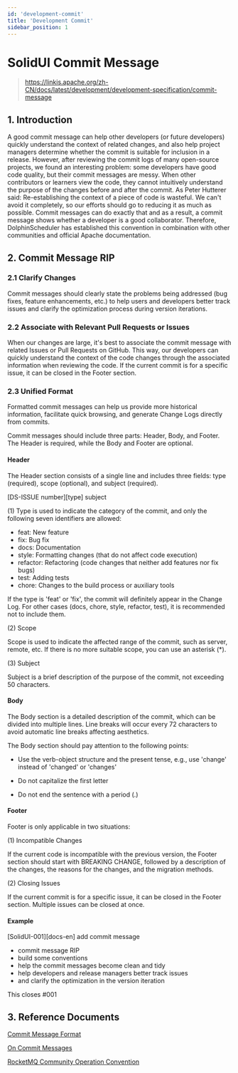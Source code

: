 ```yaml
---
id: 'development-commit'
title: 'Development Commit'
sidebar_position: 1
---
```


# SolidUI Commit Message

> https://linkis.apache.org/zh-CN/docs/latest/development/development-specification/commit-message

## 1. Introduction
   A good commit message can help other developers (or future developers) quickly understand the context of related changes, and also help project managers determine whether the commit is suitable for inclusion in a release. However, after reviewing the commit logs of many open-source projects, we found an interesting problem: some developers have good code quality, but their commit messages are messy. When other contributors or learners view the code, they cannot intuitively understand the purpose of the changes before and after the commit. As Peter Hutterer said: Re-establishing the context of a piece of code is wasteful. We can't avoid it completely, so our efforts should go to reducing it as much as possible. Commit messages can do exactly that and as a result, a commit message shows whether a developer is a good collaborator. Therefore, DolphinScheduler has established this convention in combination with other communities and official Apache documentation.

## 2. Commit Message RIP
### 2.1 Clarify Changes
Commit messages should clearly state the problems being addressed (bug fixes, feature enhancements, etc.) to help users and developers better track issues and clarify the optimization process during version iterations.

### 2.2 Associate with Relevant Pull Requests or Issues
When our changes are large, it's best to associate the commit message with related Issues or Pull Requests on GitHub. This way, our developers can quickly understand the context of the code changes through the associated information when reviewing the code. If the current commit is for a specific issue, it can be closed in the Footer section.

### 2.3 Unified Format
Formatted commit messages can help us provide more historical information, facilitate quick browsing, and generate Change Logs directly from commits.

Commit messages should include three parts: Header, Body, and Footer. The Header is required, while the Body and Footer are optional.

#### Header
The Header section consists of a single line and includes three fields: type (required), scope (optional), and subject (required).

[DS-ISSUE number][type] subject

(1) Type is used to indicate the category of the commit, and only the following seven identifiers are allowed:

* feat: New feature
* fix: Bug fix
* docs: Documentation
* style: Formatting changes (that do not affect code execution)
* refactor: Refactoring (code changes that neither add features nor fix bugs)
* test: Adding tests
* chore: Changes to the build process or auxiliary tools

If the type is 'feat' or 'fix', the commit will definitely appear in the Change Log. For other cases (docs, chore, style, refactor, test), it is recommended not to include them.

(2) Scope

Scope is used to indicate the affected range of the commit, such as server, remote, etc. If there is no more suitable scope, you can use an asterisk (*).

(3) Subject

Subject is a brief description of the purpose of the commit, not exceeding 50 characters.

#### Body
The Body section is a detailed description of the commit, which can be divided into multiple lines. Line breaks will occur every 72 characters to avoid automatic line breaks affecting aesthetics.

The Body section should pay attention to the following points:

* Use the verb-object structure and the present tense, e.g., use 'change' instead of 'changed' or 'changes'

* Do not capitalize the first letter

* Do not end the sentence with a period (.)

#### Footer
Footer is only applicable in two situations:

(1) Incompatible Changes

If the current code is incompatible with the previous version, the Footer section should start with BREAKING CHANGE, followed by a description of the changes, the reasons for the changes, and the migration methods.

(2) Closing Issues

If the current commit is for a specific issue, it can be closed in the Footer section. Multiple issues can be closed at once.

#### Example
[SolidUI-001][docs-en] add commit message

* commit message RIP
* build some conventions
* help the commit messages become clean and tidy
* help developers and release managers better track issues
* and clarify the optimization in the version iteration

This closes #001

## 3. Reference Documents

[Commit Message Format](https://cwiki.apache.org/confluence/display/GEODE/Commit+Message+Format)

[On Commit Messages](http://who-t.blogspot.com/2009/12/on-commit-messages.html)

[RocketMQ Community Operation Convention](https://mp.weixin.qq.com/s/LKM4IXAY-7dKhTzGu5-oug)